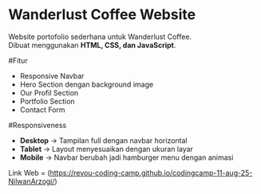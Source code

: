 # Wanderlust Coffee Website 

Website portofolio sederhana untuk Wanderlust Coffee.  
Dibuat menggunakan **HTML, CSS, dan JavaScript**.

#Fitur
- Responsive Navbar
- Hero Section dengan background image
- Our Profil Section
- Portfolio Section
- Contact Form

#Responsiveness
- **Desktop** → Tampilan full dengan navbar horizontal  
- **Tablet** → Layout menyesuaikan dengan ukuran layar  
- **Mobile** → Navbar berubah jadi hamburger menu dengan animasi

Link Web = (https://revou-coding-camp.github.io/codingcamp-11-aug-25-NilwanArzogi/)

